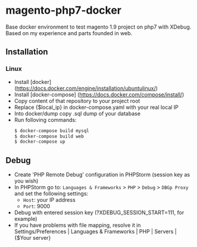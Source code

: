 # magento-php7-docker

Base docker environment to test magento 1.9 project on php7 with XDebug. Based on my experience and parts founded in web.

## Installation
### Linux

* Install [docker] (https://docs.docker.com/engine/installation/ubuntulinux/)
* Install [docker-compose] (https://docs.docker.com/compose/install/)
* Copy content of that repository to your project root
* Replace {$local_ip} in docker-compose.yaml with your real local IP
* Into docker/dump copy .sql dump of your database
* Run folloving commands:
    ```sh
    $ docker-compose build mysql
    $ docker-compose build web
    $ docker-compose up
    ```
## Debug
* Create 'PHP Remote Debug' configuration in PHPStorm (session key as you wish)
* In PHPStorm go to: `Languages & Frameworks` > `PHP` > `Debug` > `DBGp Proxy` and set the following settings:
  * `Host`: your IP address
  * `Port`: 9000
* Debug with entered session key (?XDEBUG_SESSION_START=111, for example)
* If you have problems with file mapping, resolve it in Settings/Preferences | Languages & Frameworks | PHP | Servers | {$Your server}
